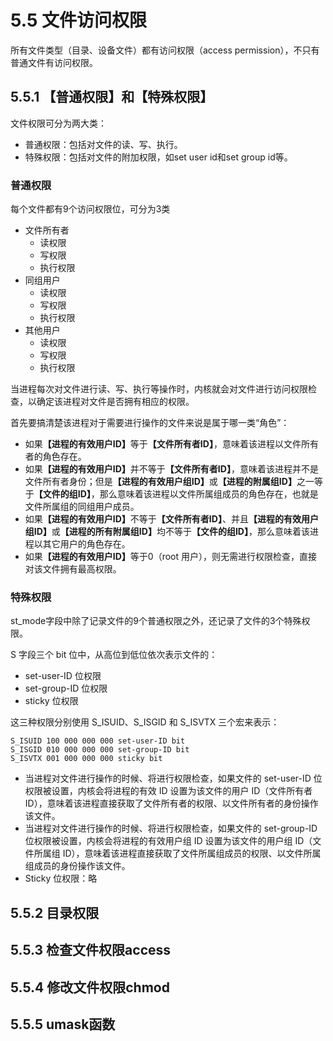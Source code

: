 # 5.5 文件访问权限

所有文件类型（目录、设备文件）都有访问权限（access permission），不只有普通文件有访问权限。

## 5.5.1 【普通权限】和【特殊权限】

文件权限可分为两大类：
* 普通权限：包括对文件的读、写、执行。
* 特殊权限：包括对文件的附加权限，如set user id和set group id等。

### 普通权限

每个文件都有9个访问权限位，可分为3类
* 文件所有者
    * 读权限
    * 写权限
    * 执行权限
* 同组用户
    * 读权限
    * 写权限
    * 执行权限
* 其他用户
    * 读权限
    * 写权限
    * 执行权限

当进程每次对文件进行读、写、执行等操作时，内核就会对文件进行访问权限检查，以确定该进程对文件是否拥有相应的权限。

首先要搞清楚该进程对于需要进行操作的文件来说是属于哪一类“角色”：
* 如果<b>【进程的有效用户ID】</b>等于<b>【文件所有者ID】</b>，意味着该进程以文件所有者的角色存在。
* 如果<b>【进程的有效用户ID】</b>并不等于<b>【文件所有者ID】</b>，意味着该进程并不是文件所有者身份；但是<b>【进程的有效用户组ID】</b>或<b>【进程的附属组ID】</b>之一等于<b>【文件的组ID】</b>，那么意味着该进程以文件所属组成员的角色存在，也就是文件所属组的同组用户成员。
* 如果<b>【进程的有效用户ID】</b>不等于<b>【文件所有者ID】</b>、并且<b>【进程的有效用户组ID】</b>或<b>【进程的所有附属组ID】</b>均不等于<b>【文件的组ID】</b>，那么意味着该进程以其它用户的角色存在。
* 如果<b>【进程的有效用户ID】</b>等于0（root 用户），则无需进行权限检查，直接对该文件拥有最高权限。

### 特殊权限

st_mode字段中除了记录文件的9个普通权限之外，还记录了文件的3个特殊权限。

S 字段三个 bit 位中，从高位到低位依次表示文件的：

* set-user-ID 位权限
* set-group-ID 位权限
* sticky 位权限

这三种权限分别使用 S_ISUID、S_ISGID 和 S_ISVTX 三个宏来表示：
``` 
S_ISUID 100 000 000 000 set-user-ID bit
S_ISGID 010 000 000 000 set-group-ID bit
S_ISVTX 001 000 000 000 sticky bit
```

* 当进程对文件进行操作的时候、将进行权限检查，如果文件的 set-user-ID 位权限被设置，内核会将进程的有效 ID 设置为该文件的用户 ID（文件所有者 ID），意味着该进程直接获取了文件所有者的权限、以文件所有者的身份操作该文件。
* 当进程对文件进行操作的时候、将进行权限检查，如果文件的 set-group-ID 位权限被设置，内核会将进程的有效用户组 ID 设置为该文件的用户组 ID（文件所属组 ID），意味着该进程直接获取了文件所属组成员的权限、以文件所属组成员的身份操作该文件。
* Sticky 位权限：略

## 5.5.2 目录权限

## 5.5.3 检查文件权限access

## 5.5.4 修改文件权限chmod

## 5.5.5 umask函数